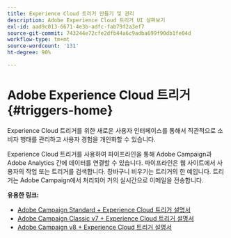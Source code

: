 ```yaml
---
title: Experience Cloud 트리거 만들기 및 관리
description: Adobe Experience Cloud 트리거 UI 살펴보기
exl-id: aad9c013-6671-4e3b-adfc-fab79f2a3ef7
source-git-commit: 743244e72cfe2dfb44a6c9adba699f90db1fe04d
workflow-type: tm+mt
source-wordcount: '131'
ht-degree: 90%

---
```


# Adobe Experience Cloud 트리거{#triggers-home}

Experience Cloud 트리거를 위한 새로운 사용자 인터페이스를 통해서 직관적으로 소비자 행태를 관리하고 사용자 경험을 개인화할 수 있습니다.

Experience Cloud 트리거를 사용하여 파이프라인을 통해 Adobe Campaign과 Adobe Analytics 간에 데이터를 연결할 수 있습니다. 파이프라인은 웹 사이트에서 사용자의 작업 또는 트리거를 검색합니다. 장바구니 비우기는 트리거의 한 예입니다. 트리거는 Adobe Campaign에서 처리되어 거의 실시간으로 이메일을 전송합니다.


**유용한 링크:**

* [Adobe Campaign Standard + Experience Cloud 트리거 설명서](https://experienceleague.adobe.com/docs/campaign-standard/using/integrating-with-adobe-cloud/working-with-campaign-and-triggers/about-adobe-experience-cloud-triggers.html)
* [Adobe Campaign Classic v7 + Experience Cloud 트리거 설명서](https://experienceleague.adobe.com/docs/campaign-classic/using/integrating-with-adobe-experience-cloud/experience-triggers/about-triggers.html)
* [Adobe Campaign v8 + Experience Cloud 트리거 설명서](https://experienceleague.adobe.com/docs/campaign/campaign-v8/connect/ac-triggers.html)
